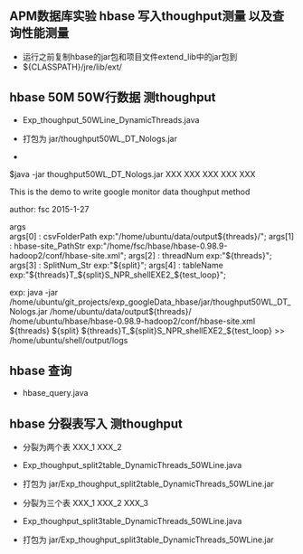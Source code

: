 ## APM数据库实验 hbase 写入thoughput测量 以及查询性能测量

* 运行之前复制hbase的jar包和项目文件extend_lib中的jar包到
* ${CLASSPATH}/jre/lib/ext/

## hbase 50M 50W行数据 测thoughput
* Exp_thoughput_50WLine_DynamicThreads.java
* 打包为  jar/thoughput50WL_DT_Nologs.jar

* 
 $java -jar thoughput50WL_DT_Nologs.jar XXX XXX XXX XXX XXX
 
 This is the demo to write google monitor data
 thoughput method 
 
 author: fsc
 2015-1-27
 
 args	
 args[0] :  csvFolderPath 		  	exp:"/home/ubuntu/data/output${threads}/";
 args[1] :  hbase-site_PathStr  		exp:"/home/fsc/hbase/hbase-0.98.9-hadoop2/conf/hbase-site.xml";
 args[2] :  threadNum					exp:"${threads}";
 args[3] :  SplitNum_Str				exp:"${split}";
 args[4] :  tableName					exp:"${threads}T_${split}S_NPR_shellEXE2_${test_loop}";

 exp: java -jar /home/ubuntu/git_projects/exp_googleData_hbase/jar/thoughput50WL_DT_Nologs.jar /home/ubuntu/data/output${threads}/ /home/ubuntu/hbase/hbase-0.98.9-hadoop2/conf/hbase-site.xml ${threads} ${split}  ${threads}T_${split}S_NPR_shellEXE2_${test_loop} >> /home/ubuntu/shell/output/logs

	
## hbase 查询
* hbase_query.java
	
## hbase 分裂表写入 测thoughput
* 分裂为两个表 XXX_1 XXX_2
* Exp_thoughput_split2table_DynamicThreads_50WLine.java
* 打包为 jar/Exp_thoughput_split2table_DynamicThreads_50WLine.jar

* 分裂为三个表 XXX_1 XXX_2 XXX_3
* Exp_thoughput_split3table_DynamicThreads_50WLine.java
* 打包为 jar/Exp_thoughput_split3table_DynamicThreads_50WLine.jar

